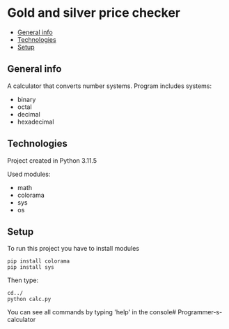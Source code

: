 <p>

# Gold and silver price checker

* [General info](#general-info)
* [Technologies](#technologies)
* [Setup](#setup)
  
## General info
A calculator that converts number systems.
Program includes systems:
* binary
* octal
* decimal
* hexadecimal
## Technologies
Project created in Python 3.11.5

Used modules:
* math
* colorama
* sys
* os
## Setup
To run this project you have to install modules

```
pip install colorama
pip install sys
```
Then type:
```
cd../
python calc.py
```
You can see all commands by typing 'help' in the console#   P r o g r a m m e r - s - c a l c u l a t o r 
 
 </p>
